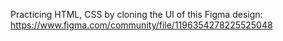 Practicing HTML, CSS by cloning the UI of this Figma design: https://www.figma.com/community/file/1196354278225525048
